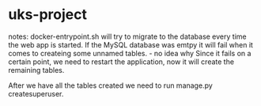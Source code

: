 # uks-project

notes: docker-entrypoint.sh will try to migrate to the database every time the web app is started.
If the MySQL database was emtpy it will fail when it comes to createing some unnamed tables. - no idea why
Since it fails on a certain point, we need to restart the application, now it will create the remaining tables.

After we have all the tables created we need to run manage.py createsuperuser.
